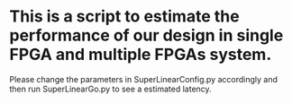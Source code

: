 # This is a script to estimate the performance of our design in single FPGA and multiple FPGAs system.

Please change the parameters in SuperLinearConfig.py accordingly and then run SuperLinearGo.py to see a estimated latency.


